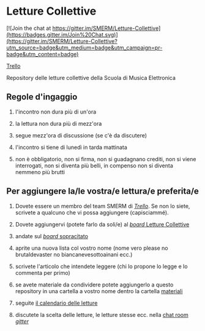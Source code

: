 # Letture Collettive

[![Join the chat at https://gitter.im/SMERM/Letture-Collettive](https://badges.gitter.im/Join%20Chat.svg)](https://gitter.im/SMERM/Letture-Collettive?utm_source=badge&utm_medium=badge&utm_campaign=pr-badge&utm_content=badge)

[Trello](https://trello.com/b/doSr0A3S/letture-collettive)

Repository delle letture collettive della Scuola di Musica Elettronica

## Regole d'ingaggio

1. l'incontro non dura più di un'ora

1. la lettura non dura più di mezz'ora

1. segue mezz'ora di discussione (se c'è da discutere)

1. l'incontro si tiene di lunedì in tarda mattinata

1. non è obbligatorio, non si firma, non si guadagnano crediti, non  si viene interrogati, non si diventa più  belli,  in  compenso  non  si
   diventa nemmeno più brutti

## Per aggiungere la/le vostra/e lettura/e preferita/e

1. Dovete essere un membro del team SMERM di [*Trello*](https://trello.com/smerm). Se non lo siete, scrivete a qualcuno che vi possa aggiungere (capisciammé).

1. Dovete aggiungervi (potete farlo da soli/e) al [*board* Letture Collettive](https://trello.com/b/doSr0A3S/letture-collettive)

1. andate sul [*board* sopracitato](https://trello.com/b/doSr0A3S/letture-collettive)

1. aprite  una  nuova  lista  col  vostro  nome  (nome  vero  please  no brutaldevaster no biancanevesottoainani ecc.)

1. scrivete l'articolo che intendete leggere (chi lo propone lo legge  e lo commenta per primo)

1. se avete materiale da condividere potete aggiungerlo a questo repository in
	 una cartella a vostro nome dentro la cartella [materiali](https://github.com/SMERM/Letture-Collettive/tree/master/materiali)

1. seguite [il calendario delle letture](https://calendar.google.com/calendar/embed?src=6oucbe37696dvrl5gvghbskis4%40group.calendar.google.com&ctz=Europe/Rome)

1. discutete la scelta delle letture, le letture stesse ecc. nella [chat room *gitter*](https://gitter.im/SMERM/Letture-Collettive?utm_source=badge&utm_medium=badge&utm_campaign=pr-badge&utm_content=badge)

